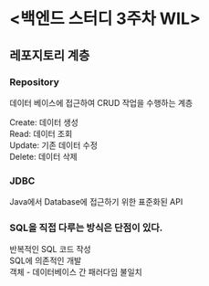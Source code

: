 # <백엔드 스터디 3주차 WIL>
## 레포지토리 계층
### Repository
데이터 베이스에 접근하여 CRUD 작업을 수행하는 계층

Create: 데이터 생성  
Read: 데이터 조회  
Update: 기존 데이터 수정  
Delete: 데이터 삭제

### JDBC
Java에서 Database에 접근하기 위한 표준화된 API

### SQL을 직접 다루는 방식은 단점이 있다.
반복적인 SQL 코드 작성  
SQL에 의존적인 개발  
객체 - 데이터베이스 간 패러다임 불일치











